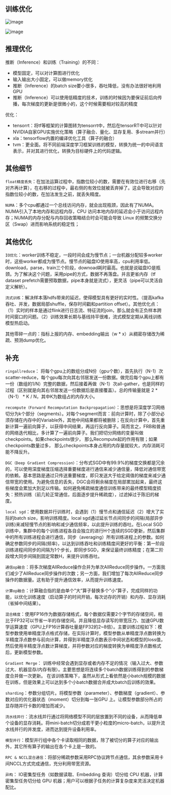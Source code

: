 
## 训练优化

![image](https://user-images.githubusercontent.com/12492564/150645777-1206de3c-f7c3-4156-bba8-fe863e649179.png)


![image](https://user-images.githubusercontent.com/12492564/150645806-f0c60cf9-9703-4fef-9558-2d1be18ab44e.png)

## 推理优化

推断（Inference）和训练（Training）的不同：
 - 模型固定，可以对计算图进行优化
 - 输入输出大小固定，可以做memory优化
 - 推断（Inference）的batch size要小很多，吞吐降低，没有办法很好地利用GPU
 - 推断（Inference）可以使用低精度的技术，训练的时候因为要保证前后向传播，每次梯度的更新是很微小的，这个时候需要相对较高的精度

优化：
 - tensorrt：将tf等框架的计算图转为tensorrt中，然后在tensorRT中可以针对NVIDIA自家GPU实施优化策略（算子融合、量化、显存复用、多stream并行）
 - xla：tensorflow内置的编译优化工具（算子的融合）
 - tvm：更全面。将不同前端深度学习框架训练的模型，转换为统一的中间语言表示，并对其进行优化，转换为目标硬件上的代码逻辑。

## 其他细节

`float精度丢失`：在加法运算过程中，指数位较小的数，需要在有效位进行右移（先对齐再计算），在右移的过程中，最右侧的有效位就被丢弃掉了。这会导致对应的指数位较小的数，在加法发生之前，就丢失精度。

`NUMA`：多个cpu都通过一个总线访问内存，就会出现瓶颈，因此有了NUMA。NUMA引入了本地内存和远程内存，CPU 访问本地内存的延迟会小于访问远程内存；NUMA的内存分配与内存回收策略结合时会可能会导致 Linux 的频繁交换分区（Swap）进而影响系统的稳定性；

## 其他优化

`IO优化`：worker训练不稳定，一段时间会成为慢节点；一台机器分配较多worker时，这些worker都成为慢节点。慢节点的磁盘IO使用率高，cpu利用率低。download，parse，train三个阶段，downoad耗时最高。也就是说磁盘IO是瓶颈。为了解决这个问题，采用pipe的方式，数据不再落盘。并且更省内存（tf dataset prefetch需要预取数据，pipe本身就是流式），更灵活（pipe可以灵活自定义解析）。

`流式训练`：解决样本落hdfs带来的延迟，使得模型具有更好的实时性。（提高kafka吞吐、并发，数据局部shuffle，保存时间戳和partition offset）。其他优化点：（1）实时的样本是通过flink进行日志流、特征流的join，那么就会有正负样本跨时间窗口的问题。（2）训练效果长期与基线持平很难，流式模型定期从离线训练模型热启动。

其他零碎一点的：指标上报的内存、embedding输出（w * x）从稠密存储改为稀疏、预测dump优化。

## 补充

`ringallreduce`： 将每个gpu上的数组分成N份（gpu个数），首先执行（N-1）次scatter-reduce，每个gpu每次向其右邻居发送一份数据。做完后每个gpu上都有一份（数组的1/N）完整的数据，然后接着再做（N-1）次all-gather，也是同样的过程（区别就是向其右邻居发送一份数据后是直接覆盖）。总的传输量就是 2 * （N-1） * K / N，其中K为数组占的内存大小。

`recompute（Forward Recomputation Backpropagation）`：思想是将深度学习网络切分为k个部分（segments）。对每个segment而言：前向计算时，除了小部分必须存储在内存中的Variable外，其他中间结果都将被删除；在反向计算中，首先重新计算一遍前向算子，以获得中间结果，再运行反向算子。简而言之，FRB和普通的网络迭代相比，多计算了一遍前向算子。我们把切分网络的变量叫做checkpoints。如果checkpoints很少， 那么Recompute起的作用有限；如果checkpoints数量过多， 那么checkpoints本身占用的内存量就较大，内存消耗可能不降反升。

`DGC（Deep Gradient Compression）`：分布式SGD中有99.9%的梯度交换都是冗余的，可以使用深度梯度压缩选择重要梯度进行通信来减少通信量，降低对通信带宽的依赖。基本思路是通过只传送重要梯度，即只发送大于给定阈值的梯度来减少通信带宽的使用。为避免信息的丢失，DGC会将剩余梯度在局部累加起来，最终这些梯度会累加大到足以传输。如何避免稀疏梯度通信训练带来的最终模型精度损失：预热训练（前几轮正常通信，后面逐步提升稀疏度），过滤掉过于陈旧的梯度。

`local sgd`：使用数据并行训练时，会遇到（1）慢节点和通信延迟（2）增大了实际的batch size，影响训练精度。local sgd通过延长节点间同步的间隔(局部异步训练)来减轻慢节点的影响和减少通信频率，以此提升训练的吞吐。在Local SGD训练中，集群中的每个训练进程各自会独立的进行H个连续的SGD更新，然后集群中的所有训练进程会进行通信，同步（averaging）所有训练进程上的参数。如何确定参数同步的间隔(频率)，以达到训练吞吐和训练精度间更好的平衡：第一阶段训练进程间同步的间隔为1个步长，即同步SGD，来保证最终训练精度；在第二阶段增大同步间隔到固定常数H，来提升训练吞吐。

`通信op融合`：将多次梯度AllReduce操作合并为单次AllReduce同步操作。一方面我们减少了AllReduce同步操作的次数；另一方面，我们增加了每次AllReduce同步操作的数据量。这有助于提升通信效率，从而提升训练速度。

`计算op融合`：计算融合指的是由单个”大”算子替换多个”小”算子，完成同样的功能，以优化训练速度（启动算子的时间开销，每次访存的开销）和内存、显存消耗（省掉中间结果）。

`混合精度`：使用FP16作为数据存储格式，每个数据仅需要2个字节的存储空间，相比于FP32可以节省一半的存储空间。并且降低显存读写的带宽压力、加速GPU数学运算速度（GPU上FP16计算吞吐量是FP32的2~8倍）。主要训练过程如下：模型参数使用单精度浮点格式存储，在实际计算时，模型参数从单精度浮点数转换为半精度浮点数参与前向计算，并得到半精度浮点数表示中间状态和模型的loss值，然后使用半精度浮点数计算梯度，并将参数对应的梯度转换为单精度浮点数格式后，更新模型参数。

`Gradient Merge`： 训练中经常会遇到显存或者内存不足的情况（输入过大、参数过大、机器显存/内存有限）。主要思想是将连续多个batch数据训练得到的参数梯度合并做一次更新。 在该训练策略下，虽然从形式上看依然是小batch规模的数据在训练，但是效果上可以达到多个小batch数据合并成大batch后训练的效果。

`sharding`：参数分组切片。将模型参数（parameter）、参数梯度（gradient）、参数对应的优化器状态（moment）切分到每一张GPU 上。让模型参数部分所占的显存随并行卡数的增加而减少。

`流水线并行`：流水线并行通过将网络模型不同的层放置到不同的设备，从而降低单个设备的显存消耗。将mini-batch切分成若干更小粒度的micro-batch，以提升流水线并行的并发度，进而达到提升设备利用率。

`模型并行`：模型并行组中各个卡读取相同的数据，除了被切分的算子对应的输出外，其它所有算子的输出在各个卡上是一致的。

`RPC & NCCL混合通信`：将部分稀疏参数采用RPC协议跨节点通信，其余参数采用卡间NCCL方式完成通信，充分利用带宽资源。

`异构`： IO密集型任务（如数据读取、Embedding 查询）切分给 CPU 机器，计算密集型任务切分给 GPU 机器；用户可以根据子任务的计算复杂度来灵活决定机器配比。
